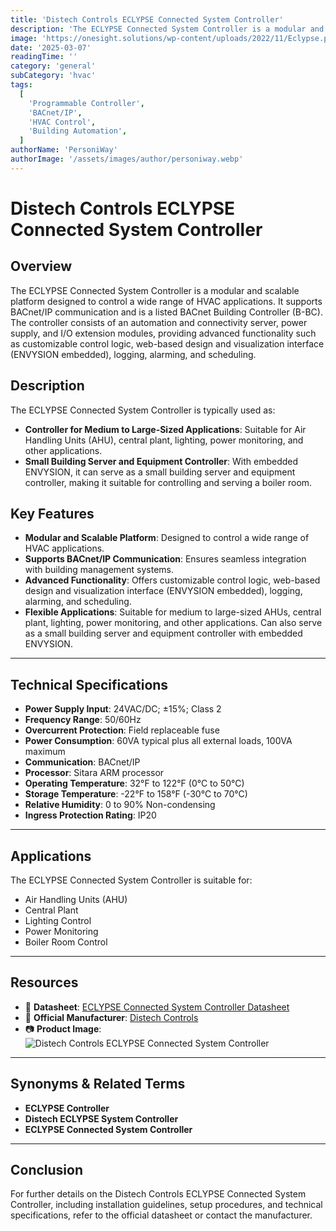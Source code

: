 ```yaml
---
title: 'Distech Controls ECLYPSE Connected System Controller'
description: 'The ECLYPSE Connected System Controller is a modular and scalable platform designed to control a wide range of HVAC applications.'
image: 'https://onesight.solutions/wp-content/uploads/2022/11/Eclypse.png'
date: '2025-03-07'
readingTime: ''
category: 'general'
subCategory: 'hvac'
tags:
  [
    'Programmable Controller',
    'BACnet/IP',
    'HVAC Control',
    'Building Automation',
  ]
authorName: 'PersoniWay'
authorImage: '/assets/images/author/personiway.webp'
---
```


# Distech Controls ECLYPSE Connected System Controller

## **Overview**

The ECLYPSE Connected System Controller is a modular and scalable platform designed to control a wide range of HVAC applications. It supports BACnet/IP communication and is a listed BACnet Building Controller (B-BC). The controller consists of an automation and connectivity server, power supply, and I/O extension modules, providing advanced functionality such as customizable control logic, web-based design and visualization interface (ENVYSION embedded), logging, alarming, and scheduling.

## **Description**

The ECLYPSE Connected System Controller is typically used as:

- **Controller for Medium to Large-Sized Applications**: Suitable for Air Handling Units (AHU), central plant, lighting, power monitoring, and other applications.
- **Small Building Server and Equipment Controller**: With embedded ENVYSION, it can serve as a small building server and equipment controller, making it suitable for controlling and serving a boiler room.

## **Key Features**

- **Modular and Scalable Platform**: Designed to control a wide range of HVAC applications.
- **Supports BACnet/IP Communication**: Ensures seamless integration with building management systems.
- **Advanced Functionality**: Offers customizable control logic, web-based design and visualization interface (ENVYSION embedded), logging, alarming, and scheduling.
- **Flexible Applications**: Suitable for medium to large-sized AHUs, central plant, lighting, power monitoring, and other applications. Can also serve as a small building server and equipment controller with embedded ENVYSION.

---

## **Technical Specifications**

- **Power Supply Input**: 24VAC/DC; ±15%; Class 2
- **Frequency Range**: 50/60Hz
- **Overcurrent Protection**: Field replaceable fuse
- **Power Consumption**: 60VA typical plus all external loads, 100VA maximum
- **Communication**: BACnet/IP
- **Processor**: Sitara ARM processor
- **Operating Temperature**: 32°F to 122°F (0°C to 50°C)
- **Storage Temperature**: -22°F to 158°F (-30°C to 70°C)
- **Relative Humidity**: 0 to 90% Non-condensing
- **Ingress Protection Rating**: IP20

---

## **Applications**

The ECLYPSE Connected System Controller is suitable for:

- Air Handling Units (AHU)
- Central Plant
- Lighting Control
- Power Monitoring
- Boiler Room Control

---

## **Resources**

- 📄 **Datasheet**: [ECLYPSE Connected System Controller Datasheet](https://onesight.solutions/wp-content/uploads/2021/08/DATASHEET-ECLYPSE-Connected-System-Controller.pdf)
- 🏢 **Official Manufacturer**: [Distech Controls](https://www.distech-controls.com)
- 📷 **Product Image**:
  ![Distech Controls ECLYPSE Connected System Controller](https://onesight.solutions/wp-content/uploads/2022/11/Eclypse.png)

---

## **Synonyms & Related Terms**

- **ECLYPSE Controller**
- **Distech ECLYPSE System Controller**
- **ECLYPSE Connected System Controller**

---

## **Conclusion**

For further details on the Distech Controls ECLYPSE Connected System Controller, including installation guidelines, setup procedures, and technical specifications, refer to the official datasheet or contact the manufacturer.
